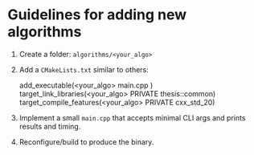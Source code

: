 # Guidelines for adding new algorithms

1. Create a folder: `algorithms/<your_algo>`
2. Add a `CMakeLists.txt` similar to others:

   add_executable(<your_algo>
     main.cpp
   )
   target_link_libraries(<your_algo> PRIVATE thesis::common)
   target_compile_features(<your_algo> PRIVATE cxx_std_20)

3. Implement a small `main.cpp` that accepts minimal CLI args and prints results and timing.
4. Reconfigure/build to produce the binary.
